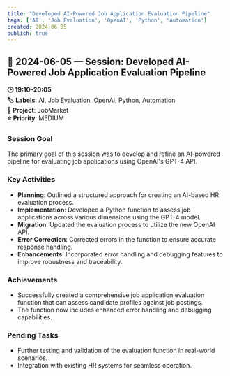 ```yaml
---
title: "Developed AI-Powered Job Application Evaluation Pipeline"
tags: ['AI', 'Job Evaluation', 'OpenAI', 'Python', 'Automation']
created: 2024-06-05
publish: true
---
```


## 📅 2024-06-05 — Session: Developed AI-Powered Job Application Evaluation Pipeline

**🕒 19:10–20:05**  
**🏷️ Labels**: AI, Job Evaluation, OpenAI, Python, Automation  
**📂 Project**: JobMarket  
**⭐ Priority**: MEDIUM  


### Session Goal
The primary goal of this session was to develop and refine an AI-powered pipeline for evaluating job applications using OpenAI's GPT-4 API.

### Key Activities
- **Planning**: Outlined a structured approach for creating an AI-based HR evaluation process.
- **Implementation**: Developed a Python function to assess job applications across various dimensions using the GPT-4 model.
- **Migration**: Updated the evaluation process to utilize the new OpenAI API.
- **Error Correction**: Corrected errors in the function to ensure accurate response handling.
- **Enhancements**: Incorporated error handling and debugging features to improve robustness and traceability.

### Achievements
- Successfully created a comprehensive job application evaluation function that can assess candidate profiles against job postings.
- The function now includes enhanced error handling and debugging capabilities.

### Pending Tasks
- Further testing and validation of the evaluation function in real-world scenarios.
- Integration with existing HR systems for seamless operation.

